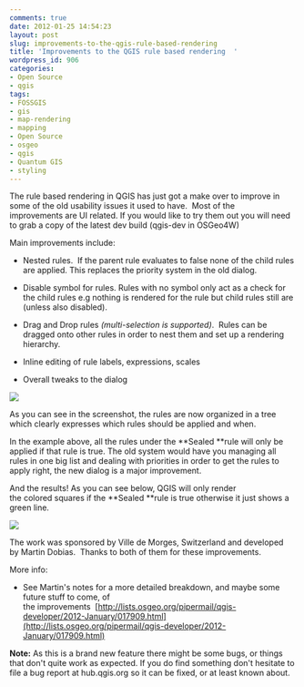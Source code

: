 ```yaml
---
comments: true
date: 2012-01-25 14:54:23
layout: post
slug: improvements-to-the-qgis-rule-based-rendering
title: 'Improvements to the QGIS rule based rendering  '
wordpress_id: 906
categories:
- Open Source
- qgis
tags:
- FOSSGIS
- gis
- map-rendering
- mapping
- Open Source
- osgeo
- qgis
- Quantum GIS
- styling
---
```


The rule based rendering in QGIS has just got a make over to improve in some of the old usability issues it used to have.  Most of the improvements are UI related. If you would like to try them out you will need to grab a copy of the latest dev build (qgis-dev in OSGeo4W)

Main improvements include:



	
  * Nested rules.  If the parent rule evaluates to false none of the child rules are applied. This replaces the priority system in the old dialog.

	
  * Disable symbol for rules. Rules with no symbol only act as a check for the child rules e.g nothing is rendered for the rule but child rules still are (unless also disabled).

	
  * Drag and Drop rules _(multi-selection is supported)_.  Rules can be dragged onto other rules in order to nest them and set up a rendering hierarchy.

	
  * Inline editing of rule labels, expressions, scales

	
  * Overall tweaks to the dialog


[![](http://woostuff.files.wordpress.com/2012/01/rules-dialog.png)](http://woostuff.files.wordpress.com/2012/01/rules-dialog.png)

As you can see in the screenshot, the rules are now organized in a tree which clearly expresses which rules should be applied and when.

In the example above, all the rules under the **Sealed **rule will only be applied if that rule is true. The old system would have you managing all rules in one big list and dealing with priorities in order to get the rules to apply right, the new dialog is a major improvement.

And the results! As you can see below, QGIS will only render the colored squares if the **Sealed **rule is true otherwise it just shows a green line.

[![](http://woostuff.files.wordpress.com/2012/01/rules.png)](http://woostuff.files.wordpress.com/2012/01/rules.png)

The work was sponsored by Ville de Morges, Switzerland and developed by Martin Dobias.  Thanks to both of them for these improvements.

More info:



	
  * See Martin's notes for a more detailed breakdown, and maybe some future stuff to come, of the improvements  [http://lists.osgeo.org/pipermail/qgis-developer/2012-January/017909.html](http://lists.osgeo.org/pipermail/qgis-developer/2012-January/017909.html)


**Note:** As this is a brand new feature there might be some bugs, or things that don't quite work as expected. If you do find something don't hesitate to file a bug report at hub.qgis.org so it can be fixed, or at least known about.
